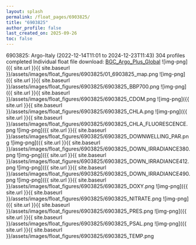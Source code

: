 ```yaml
---
layout: splash
permalink: /float_pages/6903825/
title: "6903825"
author_profile: false
last_created_on: 2025-09-26
toc: false
---
```

 
6903825: Argo-Italy (2022-12-14T11:01 to 2024-12-23T11:43)
304 profiles completed
Individual float file download: [BGC_Argo_Plus_Global](https://ftp.soest.hawaii.edu/bgc_argo_plus/Individual_Floats/outliers_removed/6903825_Sprof_processed.nc)
![img-png]({{ site.url }}{{ site.baseurl }}/assets/images/float_figures/6903825/01_6903825_map.png
![img-png]({{ site.url }}{{ site.baseurl }}/assets/images/float_figures/6903825/6903825_BBP700.png
![img-png]({{ site.url }}{{ site.baseurl }}/assets/images/float_figures/6903825/6903825_CDOM.png
![img-png]({{ site.url }}{{ site.baseurl }}/assets/images/float_figures/6903825/6903825_CHLA.png
![img-png]({{ site.url }}{{ site.baseurl }}/assets/images/float_figures/6903825/6903825_CHLA_FLUORESCENCE.png
![img-png]({{ site.url }}{{ site.baseurl }}/assets/images/float_figures/6903825/6903825_DOWNWELLING_PAR.png
![img-png]({{ site.url }}{{ site.baseurl }}/assets/images/float_figures/6903825/6903825_DOWN_IRRADIANCE380.png
![img-png]({{ site.url }}{{ site.baseurl }}/assets/images/float_figures/6903825/6903825_DOWN_IRRADIANCE412.png
![img-png]({{ site.url }}{{ site.baseurl }}/assets/images/float_figures/6903825/6903825_DOWN_IRRADIANCE490.png
![img-png]({{ site.url }}{{ site.baseurl }}/assets/images/float_figures/6903825/6903825_DOXY.png
![img-png]({{ site.url }}{{ site.baseurl }}/assets/images/float_figures/6903825/6903825_NITRATE.png
![img-png]({{ site.url }}{{ site.baseurl }}/assets/images/float_figures/6903825/6903825_PRES.png
![img-png]({{ site.url }}{{ site.baseurl }}/assets/images/float_figures/6903825/6903825_PSAL.png
![img-png]({{ site.url }}{{ site.baseurl }}/assets/images/float_figures/6903825/6903825_TEMP.png

